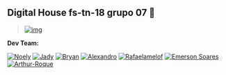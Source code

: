 ## Digital House fs-tn-18 grupo 07 👋

> [![img](https://rawcdn.githack.com/dh-fs-tn-18-g7/.github/3dec8e2c134c1dd9ae8fdb6d89cbccd93fde2469/profile/dh-fstn-18-g7.svg)](https://github.com/dh-fs-tn-18-g7)

**Dev Team:**

[![Noely](https://images.weserv.nl/?url=avatars.githubusercontent.com/u/110362892?v=4&h=100&w=100&fit=cover&mask=circle&maxage=7d)](https://github.com/NoelyGangello)
[![Jady](https://images.weserv.nl/?url=avatars.githubusercontent.com/u/98995625?v=4&h=100&w=100&fit=cover&mask=circle&maxage=7d)](https://github.com/Jady-Carolina) 
[![Bryan](https://images.weserv.nl/?url=avatars.githubusercontent.com/u/113955681?v=4&h=100&w=100&fit=cover&mask=circle&maxage=7d)](https://github.com/Bryan-Abranches)
[![Alexandro](https://images.weserv.nl/?url=avatars.githubusercontent.com/u/114032651?v=4&h=100&w=100&fit=cover&mask=circle&maxage=7d)](https://github.com/MarcioAlexandroDias)
[![Rafaelamelof](https://images.weserv.nl/?url=avatars.githubusercontent.com/u/107894475?v=4&h=100&w=100&fit=cover&mask=circle&maxage=7d)](https://github.com/Rafaelamelof)
[![Emerson Soares](https://images.weserv.nl/?url=https://avatars.githubusercontent.com/u/112563341?v=4&h=100&w=100&fit=cover&mask=circle&maxage=7d)](https://github.com/emersoonsoaaes)
[![Arthur-Roque](https://images.weserv.nl/?url=https://avatars.githubusercontent.com/u/114032665?v=4&h=100&w=100&fit=cover&mask=circle&maxage=7d)](https://github.com/Arthur-Roque)
<!-- [![member]()]() -->
